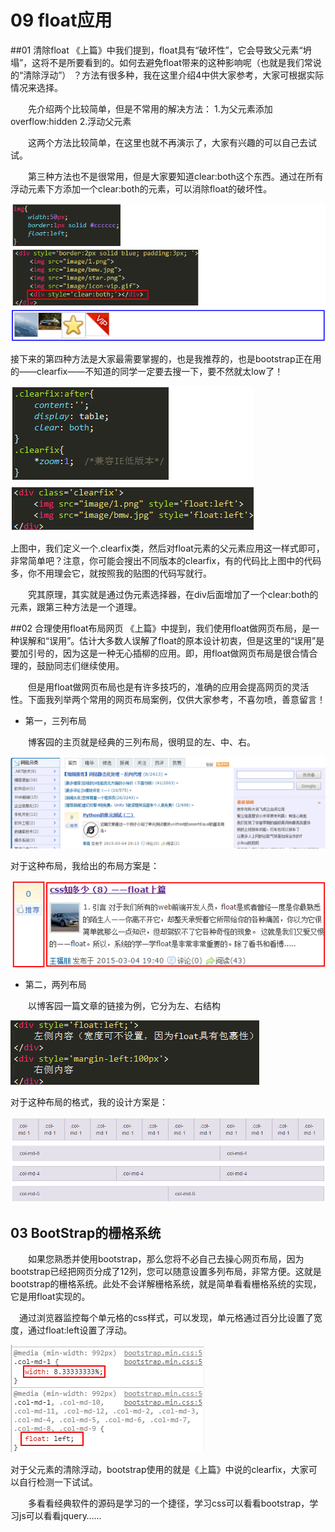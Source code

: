# 09 float应用

##01 清除float
《上篇》中我们提到，float具有“破坏性”，它会导致父元素“坍塌”，这将不是所要看到的。如何去避免float带来的这种影响呢（也就是我们常说的“清除浮动”） ？方法有很多种，我在这里介绍4中供大家参考，大家可根据实际情况来选择。

　　先介绍两个比较简单，但是不常用的解决方法：
1.为父元素添加overflow:hidden
2.浮动父元素

　　这两个方法比较简单，在这里也就不再演示了，大家有兴趣的可以自己去试试。

　　第三种方法也不是很常用，但是大家要知道clear:both这个东西。通过在所有浮动元素下方添加一个clear:both的元素，可以消除float的破坏性。

![pic](../img/09_1.png)

接下来的第四种方法是大家最需要掌握的，也是我推荐的，也是bootstrap正在用的——clearfix——不知道的同学一定要去搜一下，要不然就太low了！

![pic](../img/09_2.png)

上图中，我们定义一个.clearfix类，然后对float元素的父元素应用这一样式即可，非常简单吧？注意，你可能会搜出不同版本的clearfix，有的代码比上图中的代码多，你不用理会它，就按照我的贴图的代码写就行。

　　究其原理，其实就是通过伪元素选择器，在div后面增加了一个clear:both的元素，跟第三种方法是一个道理。

##02 合理使用float布局网页
《上篇》中提到，我们使用float做网页布局，是一种误解和“误用”。估计大多数人误解了float的原本设计初衷，但是这里的“误用”是要加引号的，因为这是一种无心插柳的应用。即，用float做网页布局是很合情合理的，鼓励同志们继续使用。

　　但是用float做网页布局也是有许多技巧的，准确的应用会提高网页的灵活性。下面我列举两个常用的网页布局案例，仅供大家参考，不喜勿喷，善意留言！

+ 第一，三列布局

　　博客园的主页就是经典的三列布局，很明显的左、中、右。

![pic](../img/09_3.png)

对于这种布局，我给出的布局方案是：

![pic](../img/09_4.png)

+ 第二，两列布局

　　以博客园一篇文章的链接为例，它分为左、右结构

![pic](../img/09_5.png)

对于这种布局的格式，我的设计方案是：

![pic](../img/09_6.png)

## 03 BootStrap的栅格系统

　　如果您熟悉并使用bootstrap，那么您将不必自己去操心网页布局，因为bootstrap已经把网页分成了12列，您可以随意设置多列布局，非常方便。这就是bootstrap的栅格系统。此处不会详解栅格系统，就是简单看看栅格系统的实现，它是用float实现的。

　通过浏览器监控每个单元格的css样式，可以发现，单元格通过百分比设置了宽度，通过float:left设置了浮动。

![pic](../img/09_7.png)


对于父元素的清除浮动，bootstrap使用的就是《上篇》中说的clearfix，大家可以自行检测一下试试。

　　多看看经典软件的源码是学习的一个捷径，学习css可以看看bootstrap，学习js可以看看jquery……